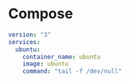 # Compose
```yml
version: "3"
services:
  ubuntu:
    container_name: ubuntu
    image: ubuntu
    command: "tail -f /dev/null"
```